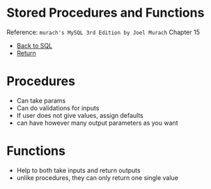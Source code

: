 # Stored Procedures and Functions

Reference: `murach's MySQL 3rd Edition by Joel Murach` Chapter 15

- [Back to SQL](sql.md)
- [Return](../README.md)

# Procedures

- Can take params
- Can do validations for inputs
- If user does not give values, assign defaults
- can have however many output parameters as you want

# Functions

- Help to both take inputs and return outputs
- unlike procedures, they can only return one single value
